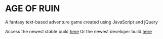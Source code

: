 # AGE OF RUIN
A fantasy text-based adventure game created using JavaScript and jQuery

Access the newest stable build [here](https://thebitspud.github.io/age-of-ruin/)
Or the newest developer build [here](https://thebitspud.github.io/age-of-ruin/index.dev.html)